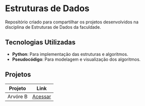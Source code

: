 # Estruturas de Dados   
Repositório criado para compartilhar os projetos desenvolvidos na disciplina de Estruturas de Dados da faculdade.

## Tecnologias Utilizadas  
- **Python**: Para implementação das estruturas e algoritmos.  
- **Pseudocódigo**: Para modelagem e visualização dos algoritmos.  

## Projetos  
| **Projeto**                | **Link**  |  
|----------------------------|-----------|  
| Arvóre B                   | [Acessar]()|  

